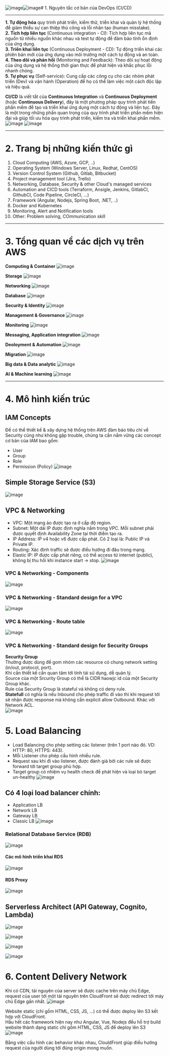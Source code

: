 ![image](https://github.com/user-attachments/assets/09808911-1a42-496f-9072-b71756351a0c)![image](https://github.com/user-attachments/assets/e0853e74-8ea5-4377-aa1b-d59229a7a41e)# 1. Nguyên tắc cơ bản của DevOps (CI/CD)
- - - - -

**1. Tự động hóa** quy trình phát triển, kiểm thử, triển khai và quản lý hệ thống để giảm thiểu sự can thiệp thủ công và lỗi nhân tạo (human misstake).<br>
**2. Tích hợp liên tục** (Continuous integration - CI): Tích hợp liên tục mã nguồn từ nhiều nguồn khác nhau và test tự động để đảm bảo tính ổn định của ứng dụng.<br>
**3. Triển khai liên tục** (Continuous Deployment - CD): Tự động triển khai các phiên bản mới của ứng dụng vào môi trường một cách tự động và an toàn.<br>
**4. Theo dõi và phản hồi** (Monitoring and Feedback): Theo dõi sự hoạt động của ứng dụng và hệ thống thời gian thực để phát hiện và khắc phục lỗi nhanh chóng.<br>
**5. Tự phục vụ** (Self-service): Cung cấp các công cụ cho các nhóm phát triển (Dev) và vận hành (Operation) để họ có thể làm việc một cách độc lập và hiệu quả.<br>

**CI/CD** là viết tắt của **Continuous Integration** và **Continuous Deployment** (hoặc **Continuous Delivery**), đây là một phương pháp quy trình phát tiển phần mềm để tạo và triển khai ứng dụng một cách tự động và liên tục. Đây là một trong những phần quan trọng của quy trình phát triển phần mềm hiện đại và giúp tối ưu hóa quy trình phát triển, kiểm tra và triển khai phần mềm.
![image](https://github.com/user-attachments/assets/03181978-e9cb-4381-b1f0-65cad45dfe57)
![image](https://github.com/user-attachments/assets/0265624a-1c04-4cfe-8d28-f42eb4e28c31)

- - - - -
# 2. Trang bị những kiến thức gì
1. Cloud Computing (AWS, Azure, GCP, ..)
2. Operating System (Windows Server, Linux, Redhat, CentOS)
3. Version Control System (Github, Gitlab, Bitbucket)
4. Project management tool (Jira, Trello)
5. Networking, Database, Security & other Cloud's managed services
6. Automation and CICD tools (Terraform, Ansigle, Jenkins, GitlabCI, GithubCI, Code Pipeline, CircleCI, ...)
7. Framework (Angular, Nodejs, Spring Boot, .NET, ..)
8. Docker and Kubernetes
9. Monitoring, Alert and Notification tools
10. Other: Problem solving, COmmunication skill

- - - - -
# 3. Tổng quan về các dịch vụ trên AWS
**Computing & Container**
![image](https://github.com/user-attachments/assets/45cca269-61a5-4818-9fca-a2fc78ce31a2)

**Storage**
![image](https://github.com/user-attachments/assets/388b7219-dabd-43cf-afc1-fc9b7580d0af)

**Networking**
![image](https://github.com/user-attachments/assets/112b5ece-2d78-4a35-b08b-10d41b52131b)

**Database**
![image](https://github.com/user-attachments/assets/bd70d6ce-1229-446a-a0db-94c26820286e)

**Security & Identity**
![image](https://github.com/user-attachments/assets/35b53fe2-e9ca-4586-aefa-331c74a6c325)

**Management & Governance**
![image](https://github.com/user-attachments/assets/0687d1c3-d1c1-4198-b4d7-6dfc2824d9b0)

**Monitoring**
![image](https://github.com/user-attachments/assets/6140f204-56c4-4261-a5ca-b9eab5bba082)

**Messaging, Application integration**
![image](https://github.com/user-attachments/assets/fdd0f5c3-3373-4b97-83ef-2b9b2fdb432c)

**Deoloyment & Automation**
![image](https://github.com/user-attachments/assets/5380e04a-a991-4b7e-9d8f-3f5c3b1aedce)

**Migration**
![image](https://github.com/user-attachments/assets/c268ea20-5f1d-4840-9389-7ddc4126cc10)

**Big data & Data analytic**
 ![image](https://github.com/user-attachments/assets/95acb568-5fd1-43a2-8c5f-7df0673a18f4)

 **AI & Machine learning**
 ![image](https://github.com/user-attachments/assets/a0c2031f-ef15-48ed-94e1-cd4c24a4afdd)

- - - - -
# 4. Mô hình kiến trúc
## IAM Concepts
Để có thể thiết kế & xây dựng hệ thống trên AWS đảm bảo tiêu chí về Security cũng như không gặp trouble, chúng ta cần nắm vững các concept cơ bản của IAM bao gồm:
- User
- Group
- Role
- Permission (Policy)
![image](https://github.com/user-attachments/assets/c20a8baf-e3cb-4b9c-bebb-a48d6c71bc86)

## Simple Storage Service (S3)
![image](https://github.com/user-attachments/assets/b748741e-a05b-4df6-a658-28e07be00e13)

## VPC & Networking
- VPC: Một mạng ảo được tạo ra ở cấp độ region.
- Subnet: Một dải IP được định nghĩa nằm trong VPC. Mỗi subnet phải được quyết định Availability Zone tại thời điểm tạo ra.
- IP Address: IP v4 hoặc v6 được cấp phát. Có 2 loại là: Public IP và Private IP.
- Routing: Xác định traffic sẽ được điều hướng đi đâu trong mạng.
- Elastic IP: IP được cấp phát riêng, có thể access từ internet (public), không bị thu hồi khi instance start -> stop.
![image](https://github.com/user-attachments/assets/8ab17e23-1aab-44f8-8a1d-725ae1f589dc)

### VPC & Networking - Components
![image](https://github.com/user-attachments/assets/49ebf242-8e15-4015-8922-8f25d9645e00)

### VPC & Networking - Standard design for a VPC
![image](https://github.com/user-attachments/assets/c2459b08-7068-462d-8186-762af5e2d843)

### VPC & Networking - Route table
![image](https://github.com/user-attachments/assets/63f611d0-eaa3-4c75-8d4c-5ffcf2fad28d)

### VPC & Networking - Standard design for Security Groups
**Security Group** <br>
Thường được dùng để gom nhóm các resource có chung network setting (in/out, protocol, port).<br>
Khi cần thiết kế cần quan tâm tới tính tái sử dụng, dễ quản lý.<br>
Source của một Srcurity Group có thể là CIDR haowjc id của một Security Group khác.<br>
Rule của Security Group là stateful và không có deny rule.<br>
**Statefull** có nghĩa là nếu Inbound cho phép traffic đi vào thì khi request tới sẽ nhận được response mà không cần explicit allow Outbound. Khác với Network ACL.<br>
![image](https://github.com/user-attachments/assets/f11e209f-01de-4518-88e1-c1a0aeddd174)

# 5. Load Balancing
- Load Balancing cho phép setting các listener (trên 1 port nào đó. VD: HTTP: 80, HTTPS: 443).
- Mỗi Listener cho phép cấu hình nhiều rule.
- Request sau khi đi vào listener, được đánh giá bởi các rule sẽ được forward tới target group phù hợp.
- Target group có nhiệm vụ health check để phát hiện và loại bỏ target un-healthy
![image](https://github.com/user-attachments/assets/9c07c739-b817-4c1a-b639-8b620c7be53e)

## Có 4 loại load balancer chính:
- Application LB
- Network LB
- Gateway LB
- Classic LB
![image](https://github.com/user-attachments/assets/f1c4567a-ca14-4494-8b0e-c62195f6eff2)

### Relational Database Service (RDB)
![image](https://github.com/user-attachments/assets/0ee371f8-a0cf-4a1e-8cd3-77157e2082c2)

#### Các mô hình triển khai RDS
![image](https://github.com/user-attachments/assets/4afd686f-c012-44f1-949c-ce12af5f1a49)

#### RDS Proxy
![image](https://github.com/user-attachments/assets/a0de04cd-a87a-4eeb-8d17-48e5f168f7c6)

## Serverless Architect (API Gateway, Cognito, Lambda)
![image](https://github.com/user-attachments/assets/758aa2fd-840d-4bb2-86d6-75869fc7cfa6)

![image](https://github.com/user-attachments/assets/a60bd397-818a-44e5-ac97-555099b23752)

![image](https://github.com/user-attachments/assets/6bc733e6-f242-4bb8-83fe-fd62a68701f8)

![image](https://github.com/user-attachments/assets/5a920fb4-6031-4278-a63a-c9f167ca93f8)


# 6. Content Delivery Network
Khi có CDN, tài nguyên của server sẽ được cache trên máy chủ Edge, request của user tới một tài nguyên trên CloudFront sẽ được redirect tới máy chủ Edge gần nhất.
![image](https://github.com/user-attachments/assets/e1f97064-7d4f-40d4-be5c-135a19f0f0eb)

Website static (chỉ gồm HTML, CSS, JS, ...) có thể được deploy lên S3 kết hợp với CloudFront.<br>
Hầu hết các framework hiện nay như Angular, Vue, Nodejs đều hỗ trợ build website thành dạng static chỉ gồm HTML, CSS, JS để deploy lên S3
![image](https://github.com/user-attachments/assets/a8823229-a91d-4e81-9c67-f77d67d7173c)

Bằng việc cấu hình các behavior khác nhau, ClouldFront giúp điều hướng request của người dùng tới đúng origin mong muốn.








